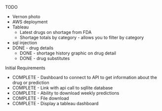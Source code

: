 TODO
* Vernon photo
* AWS deployment
* Tableau
    * Latest drugs on shortage from FDA
    * Shortage totals by category - allows you to filter by category
* sql injection
* DONE - drug details
    * DONE - shortage history graphic on drug detail
    * DONE - drug substitutes


Initial Requirements
- COMPLETE - Dashboard to connect to API to get information about the drug or prediction
- COMPLETE - Link with api call to sqllite database
- COMPLETE - Ability to download weekly predictions
- COMPLETE - File download
- COMPLETE - Display a tableau dashboard
